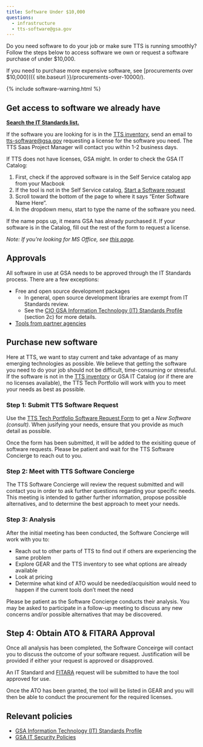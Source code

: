 ```yaml
---
title: Software Under $10,000
questions:
  - infrastructure
  - tts-software@gsa.gov
---
```


Do you need software to do your job or make sure TTS is running smoothly? Follow the steps below to access software we own or request a software purchase of under \$10,000.

If you need to purchase more expensive software, see [procurements over $10,000]({{ site.baseurl }}/procurements-over-10000/).

{% include software-warning.html %}

## Get access to software we already have

[**Search the IT Standards list.**]({{site.baseurl}}/software/search/)

If the software you are looking for is in the [TTS inventory](https://docs.google.com/spreadsheets/d/12pfcEIEXaJTjIKex-3wnI89erIvgKf9B_XpGkDl6qsM/edit#gid=0), send an email to [tts-software@gsa.gov](mailto:tts-software@gsa.gov) requesting a license for the software you need. The TTS Saas Project Manager will contact you within 1-2 business days.

If TTS does not have licenses, GSA might. In order to check the GSA IT Catalog:

1. First, check if the approved software is in the Self Service catalog app from your Macbook
1. If the tool is not in the Self Service catalog, [Start a Software request](https://gsa.servicenowservices.com/sp/?id=sc_cat_item&sys_id=1bfdfdca78d3a400ce3ddff91a64940b)
1. Scroll toward the bottom of the page to where it says “Enter Software Name Here”.
1. In the dropdown menu, start to type the name of the software you need.

If the name pops up, it means GSA has already purchased it. If your software is in the Catalog, fill out the rest of the form to request a license.

_Note: If you're looking for MS Office, see [this page]({{site.baseurl}}/office/)._

## Approvals

All software in use at GSA needs to be approved through the IT Standards process. There are a few exceptions:

- Free and open source development packages
  - In general, open source development libraries are exempt from IT Standards review.
  - See the [CIO GSA Information Technology (IT) Standards Profile](<https://www.gsa.gov/directive/gsa-information-technology-(it)-standards-profile>) (section 2c) for more details.
- [Tools from partner agencies]({{site.baseurl}}/collaboration-tools/#using-partners-tools)

## Purchase new software

Here at TTS, we want to stay current and take advantage of as many emerging technologies as possible. We believe that getting the software you need to do your job should not be difficult, time-consuming or stressful. If the software is not in the [TTS inventory](https://app.smartsheet.com/b/publish?EQBCT=cf3124067fda44bbbe1471fe985d96b7) or GSA IT Catalog (or if there are no licenses available), the TTS Tech Portfolio will work with you to meet your needs as best as possible.

### Step 1: Submit TTS Software Request

Use the [TTS Tech Portfolio Software Request Form](https://forms.gle/w3MqKNMmLj1vbpWv8) to get a _New Software (consult)_. When jusifying your needs, ensure that you provide as much detail as possible.

Once the form has been submitted, it will be added to the exisiting queue of software requests. Please be patient and wait for the TTS Software Concierge to reach out to you.

### Step 2: Meet with TTS Software Concierge

The TTS Software Concierge will review the request submitted and will contact you in order to ask further questions regarding your specific needs. This meeting is intended to gather further information, propose possible alternatives, and to determine the best approach to meet your needs.

### Step 3: Analysis

After the initial meeting has been conducted, the Software Concierge will work with you to:

- Reach out to other parts of TTS to find out if others are experiencing the same problem
- Explore GEAR and the TTS inventory to see what options are already available
- Look at pricing
- Determine what kind of ATO would be needed/acquisition would need to happen if the current tools don’t meet the need

Please be patient as the Software Concierge conducts their analysis. You may be asked to participate in a follow-up meeting to discuss any new concerns and/or possible alternatives that may be discovered.

## Step 4: Obtain ATO & FITARA Approval

Once all analysis has been completed, the Software Conceirge will contact you to discuss the outcome of your software request. Justification will be provided if either your request is approved or disapproved. 

An IT Standard and [FITARA]({{site.baseurl}}/fitara/) request will be submitted to have the tool approved for use.

Once the ATO has been granted, the tool will be listed in GEAR and you will then be able to conduct the procurement for the required licenses.

## Relevant policies

- [GSA Information Technology (IT) Standards Profile](<https://www.gsa.gov/directive/gsa-information-technology-(it)-standards-profile>)
- [GSA IT Security Policies](https://www.gsa.gov/policy-regulations/policy/information-integrity-and-access/gsa-it-security-policies)
